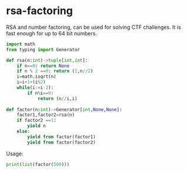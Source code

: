 # rsa-factoring
RSA and number factoring, can be used for solving CTF challenges. It is fast enough for up to 64 bit numbers.
```python
import math
from typing import Generator

def rsa(n:int)->tuple[int,int]:
    if n==0: return None
    if n % 2 ==0: return (2,n//2)
    i=math.isqrt(n)
    i=i+1+(i%2) 
    while(i:=i-2):
        if n%i==0:
            return (n//i,i)    
  
def factor(n:int)->Generator[int,None,None]:
    factor1,factor2=rsa(n)
    if factor2 ==1:
        yield n
    else:
        yield from factor(factor1)
        yield from factor(factor2)

```

Usage:
```python
print(list(factor(500)))
```